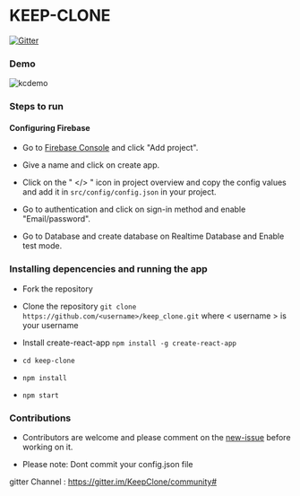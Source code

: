 # KEEP-CLONE
[![Gitter](https://badges.gitter.im/KeepClone/community.svg)](https://gitter.im/KeepClone/community?utm_source=badge&utm_medium=badge&utm_campaign=pr-badge)


### Demo
![kcdemo](https://user-images.githubusercontent.com/43542003/50326442-6abe9000-0510-11e9-8a24-d48232b61dc7.gif)


### Steps to run

#### Configuring Firebase

* Go to [Firebase Console](https://console.firebase.google.com) and click "Add project".

* Give a name and click on create app.

* Click on the " </> " icon in project overview and copy the config values and add it in `src/config/config.json` in your project.

* Go to authentication and click on sign-in method and enable "Email/password".

* Go to Database and create database on Realtime Database and Enable test mode.


### Installing depencencies and running the app

* Fork the repository

* Clone the repository 
  `git clone https://github.com/<username>/keep_clone.git`
  where \< username \> is your username

* Install create-react-app
  `npm install -g create-react-app`

* `cd keep-clone`

* `npm install`

* `npm start`

### Contributions 

* Contributors are welcome and please comment on the [new-issue](https://github.com/nityanandagohain/keep_clone/issues/new/choose) before working on it.

* Please note: Dont commit your config.json file

gitter Channel : https://gitter.im/KeepClone/community#
